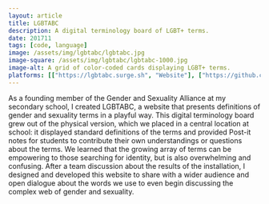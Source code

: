```yaml
---
layout: article
title: LGBTABC
description: A digital terminology board of LGBT+ terms.
date: 201711
tags: [code, language]
image: /assets/img/lgbtabc/lgbtabc.jpg
image-square: /assets/img/lgbtabc/lgbtabc-1000.jpg
image-alt: A grid of color-coded cards displaying LGBT+ terms.
platforms: [["https://lgbtabc.surge.sh", "Website"], ["https://github.com/whykatherine/lgbtabc", "GitHub"]]
---
```


As a founding member of the Gender and Sexuality Alliance at my secondary school, I created LGBTABC, a website that presents definitions of gender and sexuality terms in a playful way. This digital terminology board grew out of the physical version, which we placed in a central location at school: it displayed standard definitions of the terms and provided Post-it notes for students to contribute their own understandings or questions about the terms. We learned that the growing array of terms can be empowering to those searching for identity, but is also overwhelming and confusing. After a team discussion about the results of the installation, I designed and developed this website to share with a wider audience and open dialogue about the words we use to even begin discussing the complex web of gender and sexuality.